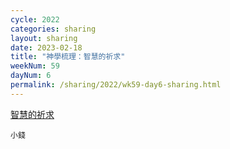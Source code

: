 ```yaml
---
cycle: 2022
categories: sharing
layout: sharing
date: 2023-02-18
title: "神學梳理：智慧的祈求"
weekNum: 59
dayNum: 6
permalink: /sharing/2022/wk59-day6-sharing.html
---
```


[智慧的祈求](https://eccseattle.github.io/media/sharing/2022/wk059/2023-02-18-bin.m4a)

`小錢`

